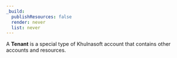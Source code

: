```yaml
---
_build:
  publishResources: false
  render: never
  list: never
---
```


A **Tenant** is a special type of Khulnasoft account that contains other accounts and resources.